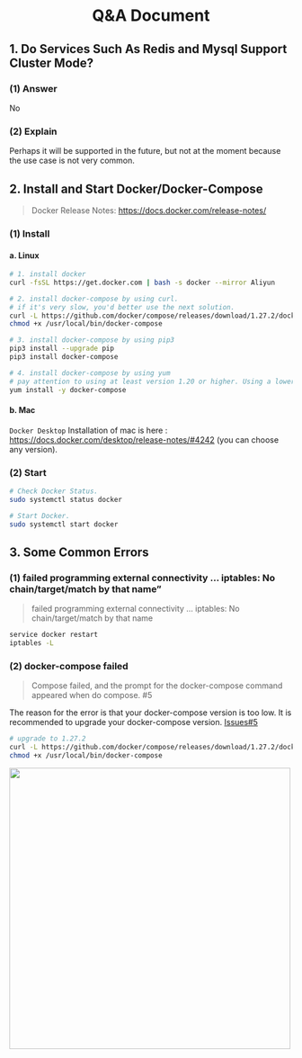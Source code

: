 <div align="center"> <h1>Q&A Document</h1> </div>

## 1. Do Services Such As Redis and Mysql Support Cluster Mode?

### (1) Answer
No

### (2) Explain
Perhaps it will be supported in the future, but not at the moment because the use case is not very common.

## 2. Install and Start Docker/Docker-Compose

> Docker Release Notes: https://docs.docker.com/release-notes/

### (1) Install

#### a. Linux

```bash
# 1. install docker
curl -fsSL https://get.docker.com | bash -s docker --mirror Aliyun

# 2. install docker-compose by using curl.
# if it's very slow, you'd better use the next solution.
curl -L https://github.com/docker/compose/releases/download/1.27.2/docker-compose-`uname -s`-`uname -m` > /usr/local/bin/docker-compose
chmod +x /usr/local/bin/docker-compose

# 3. install docker-compose by using pip3
pip3 install --upgrade pip
pip3 install docker-compose

# 4. install docker-compose by using yum
# pay attention to using at least version 1.20 or higher. Using a lower version may result in a failed compose.
yum install -y docker-compose
```

#### b. Mac

```Docker Desktop``` Installation of mac is here : https://docs.docker.com/desktop/release-notes/#4242 (you can choose any version).

### (2) Start

```bash
# Check Docker Status.
sudo systemctl status docker

# Start Docker.
sudo systemctl start docker
```

## 3. Some Common Errors

### (1) failed programming external connectivity … iptables: No chain/target/match by that name”

> failed programming external connectivity … iptables: No chain/target/match by that name

```bash
service docker restart
iptables -L 
```

### (2) docker-compose failed

> Compose failed, and the prompt for the docker-compose command appeared when do compose. #5

The reason for the error is that your docker-compose version is too low. It is recommended to upgrade your docker-compose version. [Issues#5](https://github.com/WGrape/sparrow/issues/5)

```bash
# upgrade to 1.27.2
curl -L https://github.com/docker/compose/releases/download/1.27.2/docker-compose-`uname -s`-`uname -m` > /usr/local/bin/docker-compose
chmod +x /usr/local/bin/docker-compose
```

<img width="500" src="https://github.com/WGrape/sparrow/assets/35942268/89fdae1c-8d71-4e2f-8c81-0b61686947ff" >

